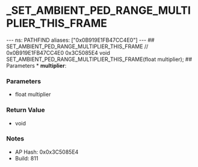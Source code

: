 # _SET_AMBIENT_PED_RANGE_MULTIPLIER_THIS_FRAME

--- ns: PATHFIND aliases: ["0x0B919E1FB47CC4E0"] --- ## SET_AMBIENT_PED_RANGE_MULTIPLIER_THIS_FRAME  // 0x0B919E1FB47CC4E0 0x3C5085E4 void SET_AMBIENT_PED_RANGE_MULTIPLIER_THIS_FRAME(float multiplier);  ## Parameters * **multiplier**:

### Parameters
* float multiplier

### Return Value
* void

### Notes
* AP Hash: 0x0x3C5085E4
* Build: 811

